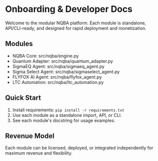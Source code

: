 # Onboarding & Developer Docs

Welcome to the modular NQBA platform. Each module is standalone, API/CLI-ready, and designed for rapid deployment and monetization.

## Modules

- NQBA Core: src/nqba/engine.py
- Quantum Adapter: src/nqba/quantum_adapter.py
- SigmaEQ Agent: src/nqba/sigmaeq_agent.py
- Sigma Select Agent: src/nqba/sigmaselect_agent.py
- FLYFOX AI Agent: src/nqba/flyfox_agent.py
- LTC Automation: src/nqba/ltc_automation.py

## Quick Start

1. Install requirements: `pip install -r requirements.txt`
2. Use each module as a standalone import, API, or CLI.
3. See each module's docstring for usage examples.

## Revenue Model

Each module can be licensed, deployed, or integrated independently for maximum revenue and flexibility.
